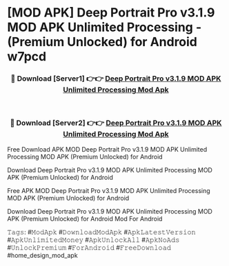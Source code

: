 # [MOD APK] Deep Portrait Pro v3.1.9 MOD APK Unlimited Processing - (Premium Unlocked) for Android w7pcd



<div align="center">
<h3>🔴 Download [Server1] 👉👉 <a href="https://momento.my/?title=Deep_Portrait_Pro_v3.1.9_MOD_APK_Unlimited_Processing">Deep Portrait Pro v3.1.9 MOD APK Unlimited Processing Mod Apk</a></h3><br>

<h3>🔴 Download [Server2] 👉👉 <a href="https://momento.my/?title=Deep_Portrait_Pro_v3.1.9_MOD_APK_Unlimited_Processing">Deep Portrait Pro v3.1.9 MOD APK Unlimited Processing Mod Apk</a></h3>
</div>



Free Download APK MOD Deep Portrait Pro v3.1.9 MOD APK Unlimited Processing MOD APK (Premium Unlocked) for Android

Download Deep Portrait Pro v3.1.9 MOD APK Unlimited Processing MOD APK (Premium Unlocked) for Android

Free APK MOD Deep Portrait Pro v3.1.9 MOD APK Unlimited Processing MOD APK (Premium Unlocked) for Android

Download Deep Portrait Pro v3.1.9 MOD APK Unlimited Processing MOD APK (Premium Unlocked) for Android Mod For Android

𝚃𝚊𝚐𝚜: #𝙼𝚘𝚍𝙰𝚙𝚔 #𝙳𝚘𝚠𝚗𝚕𝚘𝚊𝚍𝙼𝚘𝚍𝙰𝚙𝚔 #𝙰𝚙𝚔𝙻𝚊𝚝𝚎𝚜𝚝𝚅𝚎𝚛𝚜𝚒𝚘𝚗 #𝙰𝚙𝚔𝚄𝚗𝚕𝚒𝚖𝚒𝚝𝚎𝚍𝙼𝚘𝚗𝚎𝚢 #𝙰𝚙𝚔𝚄𝚗𝚕𝚘𝚌𝚔𝙰𝚕𝚕 #𝙰𝚙𝚔𝙽𝚘𝙰𝚍𝚜 #𝚄𝚗𝚕𝚘𝚌𝚔𝙿𝚛𝚎𝚖𝚒𝚞𝚖 #𝙵𝚘𝚛𝙰𝚗𝚍𝚛𝚘𝚒𝚍 #𝙵𝚛𝚎𝚎𝙳𝚘𝚠𝚗𝚕𝚘𝚊𝚍 #home_design_mod_apk
